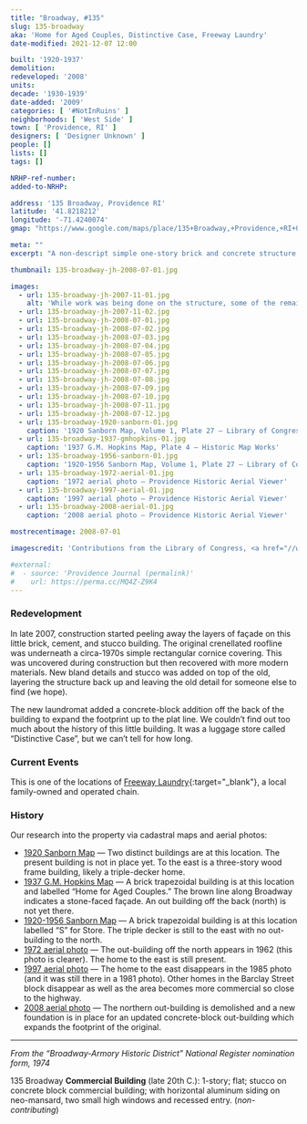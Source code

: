```yaml
---
title: "Broadway, #135"
slug: 135-broadway
aka: 'Home for Aged Couples, Distinctive Case, Freeway Laundry'
date-modified: 2021-12-07 12:00

built: '1920-1937'
demolition:
redeveloped: '2008'
units:
decade: '1930-1939'
date-added: '2009'
categories: [ '#NotInRuins' ]
neighborhoods: [ 'West Side' ]
town: [ 'Providence, RI' ]
designers: [ 'Designer Unknown' ]
people: []
lists: []
tags: []

NRHP-ref-number:
added-to-NRHP:

address: '135 Broadway, Providence RI'
latitude: '41.8218212'
longitude: '-71.4240074'
gmap: "https://www.google.com/maps/place/135+Broadway,+Providence,+RI+02903/@41.8218212,-71.4240074,17z/data=!3m1!4b1!4m5!3m4!1s0x89e4450ccff0851d:0xd6f53bfbfc19340d!8m2!3d41.8218212!4d-71.4218187"

meta: ""
excerpt: "A non-descript simple one-story brick and concrete structure on a busy commercial portion of Broadway"

thumbnail: 135-broadway-jh-2008-07-01.jpg

images:
  - url: 135-broadway-jh-2007-11-01.jpg
    alt: 'While work was being done on the structure, some of the remaining details could be seen which include a crennelated façade roofline. Since its redevelopment, those details are covered in stucco and a false-front layer. '
  - url: 135-broadway-jh-2007-11-02.jpg
  - url: 135-broadway-jh-2008-07-01.jpg
  - url: 135-broadway-jh-2008-07-02.jpg
  - url: 135-broadway-jh-2008-07-03.jpg
  - url: 135-broadway-jh-2008-07-04.jpg
  - url: 135-broadway-jh-2008-07-05.jpg
  - url: 135-broadway-jh-2008-07-06.jpg
  - url: 135-broadway-jh-2008-07-07.jpg
  - url: 135-broadway-jh-2008-07-08.jpg
  - url: 135-broadway-jh-2008-07-09.jpg
  - url: 135-broadway-jh-2008-07-10.jpg
  - url: 135-broadway-jh-2008-07-11.jpg
  - url: 135-broadway-jh-2008-07-12.jpg
  - url: 135-broadway-1920-sanborn-01.jpg
    caption: '1920 Sanborn Map, Volume 1, Plate 27 — Library of Congress, Geography and Map Division'
  - url: 135-broadway-1937-gmhopkins-01.jpg
    caption: '1937 G.M. Hopkins Map, Plate 4 — Historic Map Works'
  - url: 135-broadway-1956-sanborn-01.jpg
    caption: '1920-1956 Sanborn Map, Volume 1, Plate 27 — Library of Congress, Geography and Map Division'
  - url: 135-broadway-1972-aerial-01.jpg
    caption: '1972 aerial photo — Providence Historic Aerial Viewer'
  - url: 135-broadway-1997-aerial-01.jpg
    caption: '1997 aerial photo — Providence Historic Aerial Viewer'
  - url: 135-broadway-2008-aerial-01.jpg
    caption: '2008 aerial photo — Providence Historic Aerial Viewer'

mostrecentimage: 2008-07-01

imagescredit: 'Contributions from the Library of Congress, <a href="//www.historicmapworks.com/Map/US/895461/Plate+004/Providence+1937/Rhode+Island/" target="_blank">Historic Map Works</a>, and the <a href="//pvdgis.maps.arcgis.com/apps/webappviewer/index.html?id=b1b3a4a4c66847a8b767cde26264246e" target="_blank">Providence Historic Aerial Viewer</a>'

#external:
#  - source: 'Providence Journal (permalink)'
#    url: https://perma.cc/MQ4Z-Z9K4
---
```


### Redevelopment

In late 2007, construction started peeling away the layers of façade on this little brick, cement, and stucco building. The original crenellated roofline was underneath a circa-1970s simple rectangular cornice covering. This was uncovered during construction but then recovered with more modern materials. New bland details and stucco was added on top of the old, layering the structure back up and leaving the old detail for someone else to find (we hope).

The new laundromat added a concrete-block addition off the back of the building to expand the footprint up to the plat line. We couldn’t find out too much about the history of this little building. It was a luggage store called “Distinctive Case”, but we can’t tell for how long.


### Current Events

This is one of the locations of [Freeway Laundry](//freewaylaundry.com){:target="_blank"}, a local family-owned and operated chain. 


### History

Our research into the property via cadastral maps and aerial photos: 

+ [1920 Sanborn Map](#photo-135-broadway-1920-sanborn-01) — Two distinct buildings are at this location. The present building is not in place yet. To the east is a three-story wood frame building, likely a triple-decker home. 
+ [1937 G.M. Hopkins Map](#photo-135-broadway-1937-gmhopkins-01) — A brick trapezoidal building is at this location and labelled “Home for Aged Couples.” The brown line along Broadway indicates a stone-faced façade. An out building off the back (north) is not yet there.
+ [1920-1956 Sanborn Map](#photo-135-broadway-1956-sanborn-01) — A brick trapezoidal building is at this location labelled “S” for Store. The triple decker is still to the east with no out-building to the north. 
+ [1972 aerial photo](#photo-135-broadway-1972-aerial-01) — The out-building off the north appears in 1962 (this photo is clearer). The home to the east is still present. 
+ [1997 aerial photo](#photo-135-broadway-1997-aerial-01) — The home to the east disappears in the 1985 photo (and it was still there in a 1981 photo). Other homes in the Barclay Street block disappear as well as the area becomes more commercial so close to the highway. 
+ [2008 aerial photo](#photo-135-broadway-2008-aerial-01) — The northern out-building is demolished and a new foundation is in place for an updated concrete-block out-building which expands the footprint of the original.  


***

_From the “Broadway-Armory Historic District” National Register nomination form, 1974_

135 Broadway **Commercial Building** (late 20th C.): 1-story; flat; stucco on concrete block commercial building; with horizontal aluminum siding on neo-mansard, two small high windows and recessed entry. (_non-contributing_)
